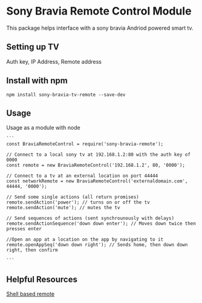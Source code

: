 # Sony Bravia Remote Control Module

This package helps interface with a sony bravia Andriod powered smart tv. 

## Setting up TV
Auth key, IP Address, Remote address

## Install with npm

``` npm install sony-bravia-tv-remote --save-dev ```

## Usage

Usage as a module with node

	```
	const BraviaRemoteControl = require('sony-bravia-remote');

	// Connect to a local sony tv at 192.168.1.2:80 with the auth key of 0000
	const remote = new BraviaRemoteControl('192.168.1.2', 80, '0000');

	// Connect to a tv at an external location on port 44444
	const networkRemote = new BraviaRemoteControl('externaldomain.com', 44444, '0000');

	// Send some single actions (all return promises)
	remote.sendAction('power'); // turns on or off the tv
	remote.sendAction('mute'); // mutes the tv

	// Send sequences of actions (sent synchrounously with delays)
	remote.sendActionSequence('down down enter'); // Moves down twice then presses enter

	//Open an app at a location on the app by navigating to it
	remote.openAppSeq('down down right'); // Sends home, then down down right, then confirm

	```

## Helpful Resources

[Shell based remote](https://github.com/breunigs/bravia-auth-and-remote)

